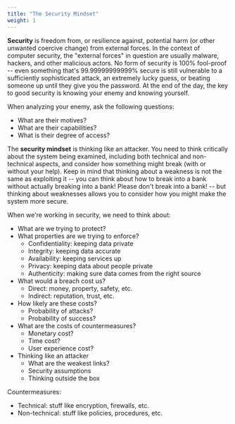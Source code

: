 ```yaml
---
title: "The Security Mindset"
weight: 1
---
```


**Security** is freedom from, or resilience against, potential harm (or other unwanted coercive change) from external forces. In the context of computer security, the "external forces" in question are usually malware, hackers, and other malicious actors. No form of security is 100% fool-proof -- even something that's 99.99999999999% secure is still vulnerable to a sufficiently sophisticated attack, an extremely lucky guess, or beating someone up until they give you the password. At the end of the day, the key to good security is knowing your enemy and knowing yourself.

When analyzing your enemy, ask the following questions:

* What are their motives?
* What are their capabilities?
* What is their degree of access?

The **security mindset** is thinking like an attacker. You need to think critically about the system being examined, including both technical and non-technical aspects, and consider how something might break (with or without your help). Keep in mind that thinking about a weakness is not the same as exploiting it -- you can think about how to break into a bank without actually breaking into a bank! Please don't break into a bank! -- but thinking about weaknesses allows you to consider how you might make the system more secure.

When we're working in security, we need to think about:

* What are we trying to protect?
* What properties are we trying to enforce?
  * Confidentiality: keeping data private
  * Integrity: keeping data accurate
  * Availability: keeping services up
  * Privacy: keeping data about people private
  * Authenticity: making sure data comes from the right source
* What would a breach cost us?
  * Direct: money, property, safety, etc.
  * Indirect: reputation, trust, etc.
* How likely are these costs?
  * Probability of attacks?
  * Probability of success?
* What are the costs of countermeasures?
  * Monetary cost?
  * Time cost?
  * User experience cost?
* Thinking like an attacker
  * What are the weakest links?
  * Security assumptions
  * Thinking outside the box

Countermeasures:

* Technical: stuff like encryption, firewalls, etc.
* Non-technical: stuff like policies, procedures, etc.
